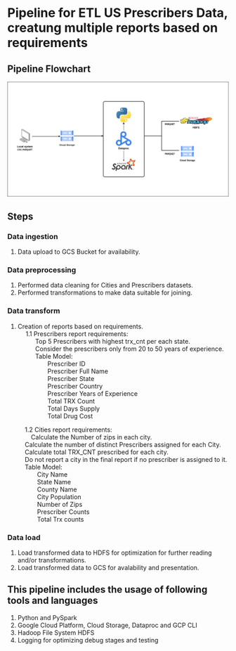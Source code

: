 # Pipeline for ETL US Prescribers Data, creatung multiple reports based on requirements

## Pipeline Flowchart
![Pipeline Flowchart](pipeline_flowchart.png "Pipeline Flowchart")

## Steps
### Data ingestion
1. Data upload to GCS Bucket for availability.  

### Data preprocessing
1. Performed data cleaning for Cities and Prescribers datasets.  
2. Performed transformations to make data suitable for joining.  

### Data transform
1. Creation of reports based on requirements.  
&emsp; 1.1 Prescribers report requirements:  
&emsp;&emsp;&nbsp;&nbsp; Top 5 Prescribers with highest trx_cnt per each state.  
&emsp;&emsp;&nbsp;&nbsp; Consider the prescribers only from 20 to 50 years of experience.  
&emsp;&emsp;&nbsp;&nbsp; Table Model:  
&emsp;&emsp;&emsp;&emsp;&nbsp;&nbsp; Prescriber ID  
&emsp;&emsp;&emsp;&emsp;&nbsp;&nbsp; Prescriber Full Name  
&emsp;&emsp;&emsp;&emsp;&nbsp;&nbsp; Prescriber State  
&emsp;&emsp;&emsp;&emsp;&nbsp;&nbsp; Prescriber Country  
&emsp;&emsp;&emsp;&emsp;&nbsp;&nbsp; Prescriber Years of Experience  
&emsp;&emsp;&emsp;&emsp;&nbsp;&nbsp; Total TRX Count  
&emsp;&emsp;&emsp;&emsp;&nbsp;&nbsp; Total Days Supply  
&emsp;&emsp;&emsp;&emsp;&nbsp;&nbsp; Total Drug Cost  

&emsp;&emsp;&nbsp;&nbsp; 1.2 Cities report requirements:  
&emsp;&emsp;&emsp;&nbsp;&nbsp; Calculate the Number of zips in each city.  
&emsp;&emsp;&nbsp;&nbsp; Calculate the number of distinct Prescribers assigned for each City.  
&emsp;&emsp;&nbsp;&nbsp; Calculate total TRX_CNT prescribed for each city.  
&emsp;&emsp;&nbsp;&nbsp; Do not report a city in the final report if no prescriber is assigned to it.  
&emsp;&emsp;&nbsp;&nbsp; Table Model:  
&emsp;&emsp;&emsp;&emsp;&nbsp;&nbsp; City Name  
&emsp;&emsp;&emsp;&emsp;&nbsp;&nbsp; State Name  
&emsp;&emsp;&emsp;&emsp;&nbsp;&nbsp; County Name  
&emsp;&emsp;&emsp;&emsp;&nbsp;&nbsp; City Population  
&emsp;&emsp;&emsp;&emsp;&nbsp;&nbsp; Number of Zips  
&emsp;&emsp;&emsp;&emsp;&nbsp;&nbsp; Prescriber Counts  
&emsp;&emsp;&emsp;&emsp;&nbsp;&nbsp; Total Trx counts  

### Data load
1. Load transformed data to HDFS for optimization for further reading and/or transformations.  
2. Load transformed data to GCS for avalability and presentation.  

## This pipeline includes the usage of following tools and languages  
1. Python and PySpark  
2. Google Cloud Platform, Cloud Storage, Dataproc and GCP CLI  
3. Hadoop File System HDFS  
4. Logging for optimizing debug stages and testing  
